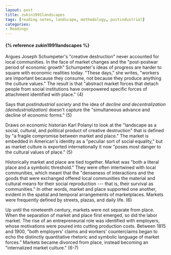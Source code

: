 ```yaml
---
layout: post
title: zukin1991landscapes
tags: [reading notes, landscape, methodology, postindustrial]
categories:
- Readings
---
```



<h4>{% reference zukin1991landscapes %}</h4>

Argues Joseph Schumpeter's "creative destruction" never accounted for local communities. In the face of market changes and the "post-postwar period of economic growth" Schumpeter's ideas of progress are harder to square with economic realities today. "These days," she writes, "workers are important because they consume, not because they produce anything the culture values." The result is that "abstract market forces that detach people from social institutions have overpowered specific forces of attachment identified with place." (4)

Says that *postindustrial society* and the idea of *decline and decentralization (deindustrialization)* doesn't capture the "simultaneous advance and decline of economic forms." (5)

Draws on economic historian Karl Polanyi to look at the "landscape as a social, cultural, and political product of creative destruction" that is defined by "a fragile compromise between market and place." The market is embedded in American's identity as a "peculiar sort of social equality," but as market culture is exported internationally it now "poses most danger to the cultural values of place." (5)

Historically market and place are tied together. Market was "both a literal place and a symbolic threshold." They were often intertwined with local communities, which meant that the "denseness of interactions and the goods that were exchanged offered local communities the material and cultural means for their social reproduction --- that is, their survival as communities." In other words, market and place supported one another, evident in the spatial and temporal arrangements of marketplaces. Markets were frequently defined by streets, plazas, and daily life. (6)

Up until the nineteenth century, markets were not separate from place. When the separation of market and place first emerged, so did the labor market. The rise of an entrepreneurial role was identified with employers, whose motivations were poured into cutting production costs. Between 1815 and 1900, "both employers' claims and workers' counterclaims began to echo the distinctly quantitative rhetoric and symbolic language of market forces." Markets became divorced from place, instead becoming an "internalized market culture." (6-7)
